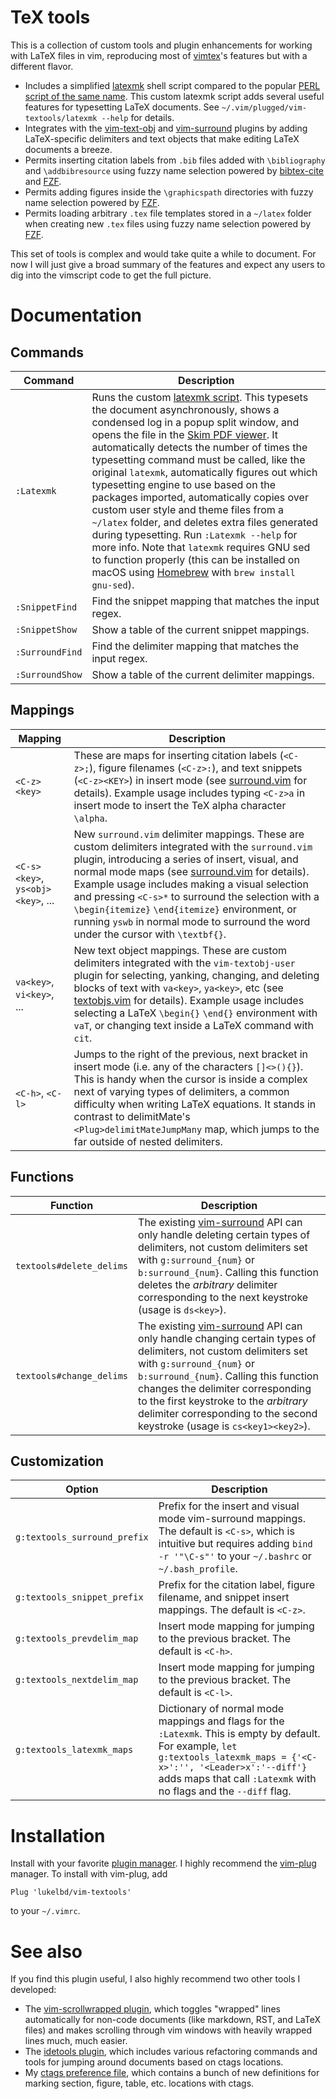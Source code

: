 # TeX tools
This is a collection of custom tools and plugin enhancements for working with LaTeX
files in vim, reproducing most of [vimtex](https://github.com/lervag/vimtex)'s
features but with a different flavor.

* Includes a simplified [latexmk](latexmk) shell script compared to the popular
  [PERL script of the same name](https://mg.readthedocs.io/latexmk.html).
  This custom latexmk script adds several useful features for
  typesetting LaTeX documents.
  See ``~/.vim/plugged/vim-textools/latexmk --help`` for details.
* Integrates with the
  [vim-text-obj](https://github.com/kana/vim-textobj-user)
  and [vim-surround](https://github.com/tpope/vim-surround) plugins
  by adding LaTeX-specific delimiters and text objects
  that make editing LaTeX documents a breeze.
* Permits inserting citation labels from `.bib` files
  added with `\bibliography` and `\addbibresource` using
  fuzzy name selection powered by
  [bibtex-cite](https://github.com/msprev/fzf-bibtex)
  and [FZF](https://github.com/junegunn/fzf).
* Permits adding figures inside the `\graphicspath` directories
  with fuzzy name selection powered by [FZF](https://github.com/junegunn/fzf).
* Permits loading arbitrary `.tex` file templates
  stored in a `~/latex` folder when creating new `.tex`
  files using fuzzy name selection powered by [FZF](https://github.com/junegunn/fzf).

This set of tools is complex and would take quite a while to document. For now I will
just give a broad summary of the features and expect any users to dig into the vimscript
code to get the full picture.

<!--
## Commands
* `:TabToggle`: Toggles `expandtab` on-and-off.
-->

<!--
## Syntax highlighting
* Added support for MATLAB, NCL, and "awk" script syntax highlighting. See
  files in the `syntax` folder.
* Added support for highlighting SLURM and PBS supercomputer directives in comments at
  the head of shell scripts. See `after/syntax/sh.vim`.
* Improved the default python and LaTeX highlighting. See
  `syntax/python.vim` and `after/syntax/tex.vim`.
* Improved comment highlighting for fortran and HTML syntax.
  See files in the `after/syntax` folder.
-->

<!--
## Filetype settings
* For most languages, added a normal mode `<C-z>` map
  for "running" the current file. See files in the `ftplugin` folder.
* For LaTeX documents, this relies on having my custom script for typesetting documents,
  `https://github.com/lukelbd/dotfiles/blob/master/vimlatex`, somewhere in your `$PATH`.
-->

# Documentation
## Commands

| Command | Description |
| ---- | ---- |
| `:Latexmk` | Runs the custom [latexmk script](latexmk). This typesets the document asynchronously, shows a condensed log in a popup split window, and opens the file in the [Skim PDF viewer](https://en.wikipedia.org/wiki/Skim_(software)). It automatically detects the number of times the typesetting command must be called, like the original `latexmk`, automatically figures out which typesetting engine to use based on the packages imported, automatically copies over custom user style and theme files from a `~/latex` folder, and deletes extra files generated during typesetting. Run `:Latexmk --help` for more info. Note that `latexmk` requires GNU sed to function properly (this can be installed on macOS using [Homebrew](https://brew.sh) with `brew install gnu-sed`). |
| `:SnippetFind` | Find the snippet mapping that matches the input regex. |
| `:SnippetShow` | Show a table of the current snippet mappings. |
| `:SurroundFind` | Find the delimiter mapping that matches the input regex. |
| `:SurroundShow` | Show a table of the current delimiter mappings. |

## Mappings

| Mapping | Description |
| ---- | ---- |
| `<C-z><key>` | These are maps for inserting citation labels (`<C-z>;`), figure filenames (`<C-z>:`), and text snippets (`<C-z><KEY>`) in insert mode (see [surround.vim](after/plugin/surround.vim) for details).  Example usage includes typing `<C-z>a` in insert mode to insert the TeX alpha character `\alpha`. |
| `<C-s><key>`, `ys<obj><key>`, ... | New `surround.vim` delimiter mappings. These are custom delimiters integrated with the `surround.vim` plugin, introducing a series of insert, visual, and normal mode maps (see [surround.vim](after/plugin/surround.vim) for details). Example usage includes making a visual selection and pressing `<C-s>*` to surround the selection with a `\begin{itemize}` `\end{itemize}` environment, or running `yswb` in normal mode to surround the word under the cursor with `\textbf{}`.
| `va<key>`, `vi<key>`, ... | New text object mappings. These are custom delimiters integrated with the `vim-textobj-user` plugin for selecting, yanking, changing, and deleting blocks of text with `va<key>`, `ya<key>`, etc (see [textobjs.vim](after/plugin/textobjs.vim) for details). Example usage includes selecting a LaTeX `\begin{}` `\end{}` environment with `vaT`, or changing text inside a LaTeX command with `cit`. |
| `<C-h>`, `<C-l>` | Jumps to the right of the previous, next bracket in insert mode (i.e. any of the characters `[]<>(){}`). This is handy when the cursor is inside a complex next of varying types of delimiters, a common difficulty when writing LaTeX equations. It stands in contrast to delimitMate's `<Plug>delimitMateJumpMany` map, which jumps to the far outside of nested delimiters. |

## Functions
| Function | Description |
  | ---- | ---- |
| `textools#delete_delims` | The existing [vim-surround](https://github.com/tpope/vim-surround) API can only handle deleting certain types of delimiters, not custom delimiters set with `g:surround_{num}` or `b:surround_{num}`. Calling this function deletes the *arbitrary* delimiter corresponding to the next keystroke (usage is `ds<key>`). |
| `textools#change_delims` | The existing [vim-surround](https://github.com/tpope/vim-surround) API can only handle changing certain types of delimiters, not custom delimiters set with `g:surround_{num}` or `b:surround_{num}`. Calling this function changes the delimiter corresponding to the first keystroke to the *arbitrary* delimiter corresponding to the second keystroke (usage is `cs<key1><key2>`). |

## Customization

| Option | Description |
| ---- | ---- |
| `g:textools_surround_prefix` | Prefix for the insert and visual mode vim-surround mappings. The default is `<C-s>`, which is intuitive but requires adding `bind -r '"\C-s"'` to your `~/.bashrc` or `~/.bash_profile`. |
| `g:textools_snippet_prefix` | Prefix for the citation label, figure filename, and snippet insert mappings. The default is `<C-z>`. |
| `g:textools_prevdelim_map` | Insert mode mapping for jumping to the previous bracket. The default is `<C-h>`. |
| `g:textools_nextdelim_map` | Insert mode mapping for jumping to the previous bracket. The default is `<C-l>`. |
| `g:textools_latexmk_maps` | Dictionary of normal mode mappings and flags for the `:Latexmk`. This is empty by default. For example, `let g:textools_latexmk_maps = {'<C-x>':'', '<Leader>x':'--diff'}` adds maps that call `:Latexmk` with no flags and the `--diff` flag. |

<!--
TODO:
| `g:textools_tex_surround_maps` | Dictionary of keys corresponding to the vim-surround mappings. |
| `g:textools_{filetype}_surround_maps` | As with `g:textools_tex_surround_maps` but for arbitrary filetypes -- because this feature is not just useful with TeX documents. |
| `g:textools_surround_maps` | As with `g:textools_tex_surround_maps` but for all filetypes. |
-->

# Installation
Install with your favorite [plugin
manager](https://vi.stackexchange.com/questions/388/what-is-the-difference-between-the-vim-plugin-managers).
I highly recommend the [vim-plug](https://github.com/junegunn/vim-plug) manager. To
install with vim-plug, add
```
Plug 'lukelbd/vim-textools'
```
to your `~/.vimrc`.

# See also
If you find this plugin useful, I also highly recommend two other tools I developed:

* The [vim-scrollwrapped plugin](https://github.com/lukelbd/vim-scrollwrapped), which
  toggles "wrapped" lines automatically for non-code documents (like markdown, RST, and
  LaTeX files) and makes scrolling through vim windows with heavily wrapped lines much,
  much easier.
* The [idetools plugin](https://github.com/lukelbd/vim-idetools), which includes various
  refactoring commands and tools for jumping around documents based on ctags locations.
* My [ctags preference file](https://github.com/lukelbd/dotfiles/blob/master/.ctags),
  which contains a bunch of new definitions for marking section, figure, table, etc.
  locations with ctags.

